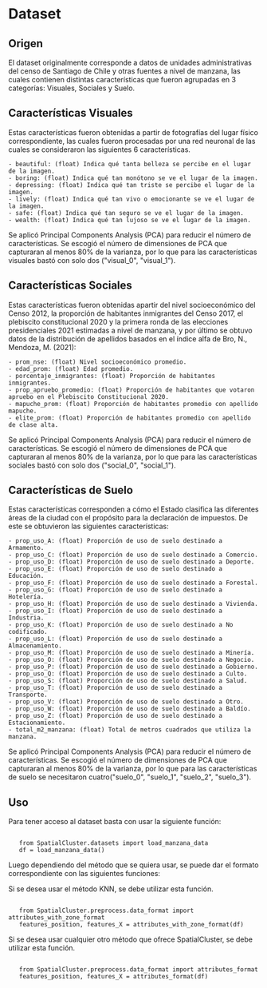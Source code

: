 Dataset
=======

Origen
--------------

El dataset originalmente corresponde a datos de unidades administrativas del censo de Santiago de Chile y otras fuentes a nivel de manzana, las cuales contienen distintas características que fueron agrupadas en 3 categorías: Visuales, Sociales y Suelo.


Características Visuales
-------------------------

Estas características fueron obtenidas a partir de fotografías del lugar físico correspondiente, las cuales fueron procesadas por una red neuronal de las cuales se consideraron las siguientes 6 características.

    - beautiful: (float) Indica qué tanta belleza se percibe en el lugar de la imagen.
    - boring: (float) Indica qué tan monótono se ve el lugar de la imagen.
    - depressing: (float) Indica qué tan triste se percibe el lugar de la imagen.
    - lively: (float) Indica qué tan vivo o emocionante se ve el lugar de la imagen.
    - safe: (float) Indica qué tan seguro se ve el lugar de la imagen.
    - wealth: (float) Indica qué tan lujoso se ve el lugar de la imagen.

Se aplicó Principal Components Analysis (PCA) para reducir el número de características. Se escogió el número de dimensiones de PCA que capturaran al menos 80% de la varianza, por lo que para las características visuales bastó con solo dos ("visual_0", "visual_1").

Características Sociales
-------------------------

Estas características fueron obtenidas apartir del nivel socioeconómico del Censo 2012, la proporción de habitantes inmigrantes del Censo 2017, el plebiscito constitucional 2020 y la primera ronda de las elecciones presidenciales 2021 estimadas a nivel de manzana, y por último se obtuvo datos de la distribución de apellidos basados en el índice alfa de Bro, N., Mendoza, M. (2021):

    - prom_nse: (float) Nivel socioeconómico promedio.
    - edad_prom: (float) Edad promedio.
    - porcentaje_inmigrantes: (float) Proporción de habitantes inmigrantes.
    - prop_apruebo_promedio: (float) Proporción de habitantes que votaron apruebo en el Plebiscito Constitucional 2020.
    - mapuche_prom: (float) Proporción de habitantes promedio con apellido mapuche.
    - elite_prom: (float) Proporción de habitantes promedio con apellido de clase alta.

Se aplicó Principal Components Analysis (PCA) para reducir el número de características. Se escogió el número de dimensiones de PCA que capturaran al menos 80% de la varianza, por lo que para las características sociales bastó con solo dos ("social_0", "social_1").

Características de Suelo
-------------------------

Estas características corresponden a cómo el Estado clasifica las diferentes áreas de la ciudad con el propósito para la declaración de impuestos. De este se obtuvieron las siguientes características:

    - prop_uso_A: (float) Proporción de uso de suelo destinado a Armamento.
    - prop_uso_C: (float) Proporción de uso de suelo destinado a Comercio.
    - prop_uso_D: (float) Proporción de uso de suelo destinado a Deporte.
    - prop_uso_E: (float) Proporción de uso de suelo destinado a Educación.
    - prop_uso_F: (float) Proporción de uso de suelo destinado a Forestal.
    - prop_uso_G: (float) Proporción de uso de suelo destinado a Hotelería.
    - prop_uso_H: (float) Proporción de uso de suelo destinado a Vivienda.
    - prop_uso_I: (float) Proporción de uso de suelo destinado a Industria.
    - prop_uso_K: (float) Proporción de uso de suelo destinado a No codificado.
    - prop_uso_L: (float) Proporción de uso de suelo destinado a Almacenamiento.
    - prop_uso_M: (float) Proporción de uso de suelo destinado a Minería.
    - prop_uso_O: (float) Proporción de uso de suelo destinado a Negocio.
    - prop_uso_P: (float) Proporción de uso de suelo destinado a Gobierno.
    - prop_uso_Q: (float) Proporción de uso de suelo destinado a Culto.
    - prop_uso_S: (float) Proporción de uso de suelo destinado a Salud.
    - prop_uso_T: (float) Proporción de uso de suelo destinado a Transporte.
    - prop_uso_V: (float) Proporción de uso de suelo destinado a Otro.
    - prop_uso_W: (float) Proporción de uso de suelo destinado a Baldío.
    - prop_uso_Z: (float) Proporción de uso de suelo destinado a Estacionamiento.
    - total_m2_manzana: (float) Total de metros cuadrados que utiliza la manzana.

Se aplicó Principal Components Analysis (PCA) para reducir el número de características. Se escogió el número de dimensiones de PCA que capturaran al menos 80% de la varianza, por lo que para las características de suelo se necesitaron cuatro("suelo_0", "suelo_1", "suelo_2", "suelo_3").

Uso 
------------

Para tener acceso al dataset basta con usar la siguiente función:

```

   from SpatialCluster.datasets import load_manzana_data
   df = load_manzana_data()

```

Luego dependiendo del método que se quiera usar, se puede dar el formato correspondiente con las siguientes funciones:

Si se desea usar el método KNN, se debe utilizar esta función.

```

   from SpatialCluster.preprocess.data_format import attributes_with_zone_format
   features_position, features_X = attributes_with_zone_format(df)

```

Si se desea usar cualquier otro método que ofrece SpatialCluster, se debe utilizar esta función.

```

   from SpatialCluster.preprocess.data_format import attributes_format
   features_position, features_X = attributes_format(df)

```